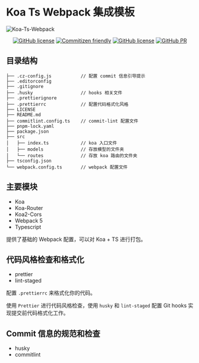 # Koa Ts Webpack 集成模板

![Koa-Ts-Webpack](https://socialify.git.ci/Lmmmmmm-bb/Koa-Ts-Webpack/image?description=1&font=Inter&language=1&pattern=Plus&theme=Light)
<p align="center">
    <a href="https://github.com/Lmmmmmm-bb/Koa-Ts-Webpack"><img alt="GitHub license" src="https://img.shields.io/github/license/Lmmmmmm-bb/Koa-Ts-Webpack"></a>
    <a href="http://commitizen.github.io/cz-cli/"><img alt="Commitizen friendly" src="https://img.shields.io/badge/commitizen-friendly-brightgreen.svg" /></a>
    <a href="https://github.com/Lmmmmmm-bb/Koa-Ts-Webpack/issues"><img alt="GitHub license" src="https://img.shields.io/github/issues/Lmmmmmm-bb/Koa-Ts-Webpack" /></a>
    <a href="javascript:;"><img alt="GitHub PR" src="https://img.shields.io/badge/PR-Welcome-%2345A2FF" /></a>
</p>

## 目录结构

```
├── .cz-config.js           // 配置 commit 信息引导提示
├── .editorconfig
├── .gitignore
├── .husky                  // hooks 相关文件
├── .prettierignore
├── .prettierrc             // 配置代码格式化风格
├── LICENSE
├── README.md
├── commitlint.config.ts    // commit-lint 配置文件
├── pnpm-lock.yaml
├── package.json
├── src
│   ├── index.ts            // koa 入口文件
│   ├── models              // 存放模型的文件夹
│   └── routes              // 存放 koa 路由的文件夹
├── tsconfig.json
└── webpack.config.ts       // webpack 配置文件
```

## 主要模块

- Koa
- Koa-Router
- Koa2-Cors
- Webpack 5
- Typescript

提供了基础的 Webpack 配置，可以对 Koa + TS 进行打包。

## 代码风格检查和格式化

- prettier
- lint-staged

配置 `.prettierrc` 来格式化你的代码。

使用 `Prettier` 进行代码风格检查，使用 `husky` 和 `lint-staged` 配置 Git hooks 实现提交前代码格式化工作。

## Commit 信息的规范和检查

- husky
- commitlint
